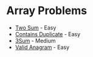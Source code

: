 # Array Problems

- [Two Sum](two_sum.py) - Easy
- [Contains Duplicate](contains_duplicate.py) - Easy
- [3Sum](3sum.py) - Medium
- [Valid Anagram](valid_anagram.py) - Easy